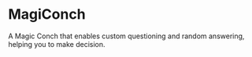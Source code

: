 # MagiConch
A Magic Conch that enables custom questioning and random answering, helping you to make decision.
